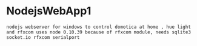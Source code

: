 ﻿# NodejsWebApp1


    nodejs webserver for windows to control domotica at home , hue light and rfxcom uses node 0.10.39 because of rfxcom module, needs sqlite3 socket.io rfxcom serialport
